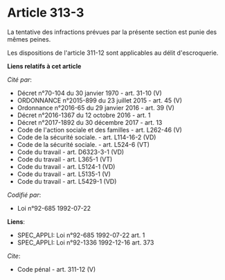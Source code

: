 # Article 313-3

La tentative des infractions prévues par la présente section est punie des mêmes peines. 

Les dispositions de l'article 311-12 sont applicables au délit d'escroquerie.

**Liens relatifs à cet article**

_Cité par_:

  - Décret n°70-104 du 30 janvier 1970 - art. 31-10 (V)
  - ORDONNANCE n°2015-899 du 23 juillet 2015 - art. 45 (V)
  - Ordonnance n°2016-65 du 29 janvier 2016 - art. 39 (V)
  - Décret n°2016-1367 du 12 octobre 2016 - art. 1
  - Décret n°2017-1892 du 30 décembre 2017 - art. 13
  - Code de l'action sociale et des familles - art. L262-46 (V)
  - Code de la sécurité sociale. - art. L114-16-2 (VD)
  - Code de la sécurité sociale. - art. L524-6 (VT)
  - Code du travail - art. D6323-3-1 (VD)
  - Code du travail - art. L365-1 (VT)
  - Code du travail - art. L5124-1 (VD)
  - Code du travail - art. L5135-1 (V)
  - Code du travail - art. L5429-1 (VD)

_Codifié par_:

  - Loi n°92-685 1992-07-22

**Liens**:

  - SPEC_APPLI: Loi n°92-685 1992-07-22 art. 1
  - SPEC_APPLI: Loi n°92-1336 1992-12-16 art. 373

_Cite_:

  - Code pénal - art. 311-12 (V)
